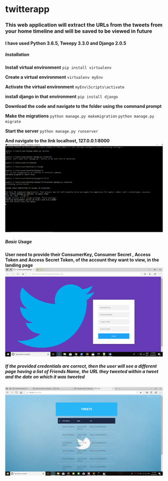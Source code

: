 
# twitterapp
### This web application will extract the URLs from the tweets from your home timeline and will be saved to be viewed in future
#### I have used Python 3.6.5, Tweepy 3.3.0 and Django 2.0.5

##### Installation
**Install virtual environment**
`pip install virtualenv`

**Create a virtual environment**
`virtualenv myEnv`

**Activate the virtual environment**
`myEnv\Scripts\activate`

**install django in that environment**
`pip install django`

**Download the code and navigate to the folder using the command prompt**

**Make the migrations**
`python manage.py makemigration`
`python manage.py migrate`

**Start the server**
`python manage.py runserver`

**And navigate to the link localhost, 127.0.0.1:8000**
![alt text](./readImg/connectionLink.png)

##### Basic Usage 
**User need to provide their ConsumerKey, Consumer Secret , Access Token and Access Secret Token, of the account they want to view, in the landing page**
![alt text](./readImg/landing.png)

##### If the provided credentials are correct, then the user will see a different page having a list of Friends Name, the URL they tweeted within a tweet and the date on which it was tweeted
![alt text](./readImg/output.png)



